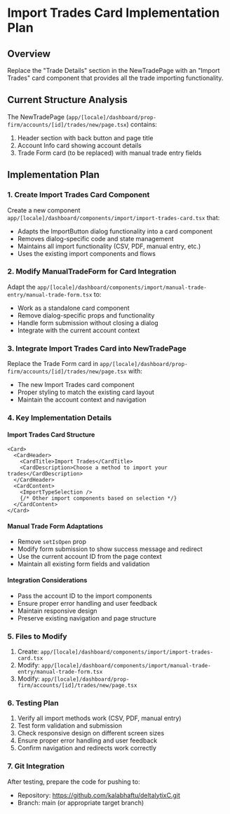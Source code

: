 # Import Trades Card Implementation Plan

## Overview
Replace the "Trade Details" section in the NewTradePage with an "Import Trades" card component that provides all the trade importing functionality.

## Current Structure Analysis
The NewTradePage (`app/[locale]/dashboard/prop-firm/accounts/[id]/trades/new/page.tsx`) contains:
1. Header section with back button and page title
2. Account Info card showing account details
3. Trade Form card (to be replaced) with manual trade entry fields

## Implementation Plan

### 1. Create Import Trades Card Component
Create a new component `app/[locale]/dashboard/components/import/import-trades-card.tsx` that:
- Adapts the ImportButton dialog functionality into a card component
- Removes dialog-specific code and state management
- Maintains all import functionality (CSV, PDF, manual entry, etc.)
- Uses the existing import components and flows

### 2. Modify ManualTradeForm for Card Integration
Adapt the `app/[locale]/dashboard/components/import/manual-trade-entry/manual-trade-form.tsx` to:
- Work as a standalone card component
- Remove dialog-specific props and functionality
- Handle form submission without closing a dialog
- Integrate with the current account context

### 3. Integrate Import Trades Card into NewTradePage
Replace the Trade Form card in `app/[locale]/dashboard/prop-firm/accounts/[id]/trades/new/page.tsx` with:
- The new Import Trades card component
- Proper styling to match the existing card layout
- Maintain the account context and navigation

### 4. Key Implementation Details

#### Import Trades Card Structure
```tsx
<Card>
  <CardHeader>
    <CardTitle>Import Trades</CardTitle>
    <CardDescription>Choose a method to import your trades</CardDescription>
  </CardHeader>
  <CardContent>
    <ImportTypeSelection />
    {/* Other import components based on selection */}
  </CardContent>
</Card>
```

#### Manual Trade Form Adaptations
- Remove `setIsOpen` prop
- Modify form submission to show success message and redirect
- Use the current account ID from the page context
- Maintain all existing form fields and validation

#### Integration Considerations
- Pass the account ID to the import components
- Ensure proper error handling and user feedback
- Maintain responsive design
- Preserve existing navigation and page structure

### 5. Files to Modify
1. Create: `app/[locale]/dashboard/components/import/import-trades-card.tsx`
2. Modify: `app/[locale]/dashboard/components/import/manual-trade-entry/manual-trade-form.tsx`
3. Modify: `app/[locale]/dashboard/prop-firm/accounts/[id]/trades/new/page.tsx`

### 6. Testing Plan
1. Verify all import methods work (CSV, PDF, manual entry)
2. Test form validation and submission
3. Check responsive design on different screen sizes
4. Ensure proper error handling and user feedback
5. Confirm navigation and redirects work correctly

### 7. Git Integration
After testing, prepare the code for pushing to:
- Repository: https://github.com/kalabhaftu/deltalytixC.git
- Branch: main (or appropriate target branch)
